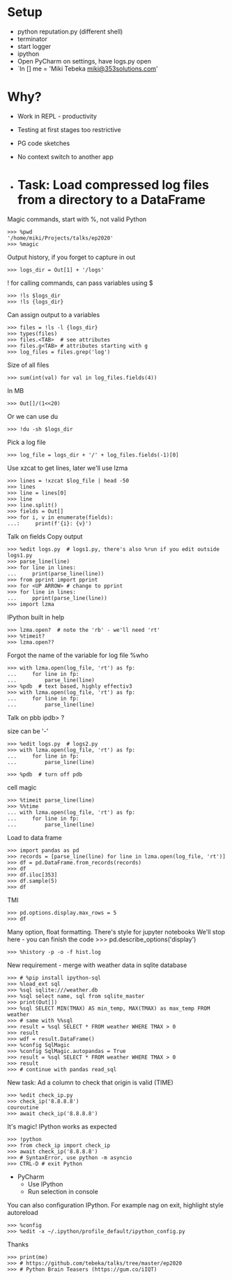 # Setup

- python reputation.py (different shell)
- terminator
- start logger
- ipython
- Open PyCharm on settings, have logs.py open
- `In [] me = 'Miki Tebeka <miki@353solutions.com>'

# Why?

- Work in REPL - productivity
- Testing at first stages too restrictive
- PG code sketches
- No context switch to another app

- # Task: Load compressed log files from a directory to a DataFrame

Magic commands, start with %, not valid Python

    >>> %pwd
    '/home/miki/Projects/talks/ep2020'
    >>> %magic

Output history, if you forget to capture in out

    >>> logs_dir = Out[1] + '/logs'

! for calling commands, can pass variables using $

    >>> !ls $logs_dir
    >>> !ls {logs_dir}

Can assign output to a variables

    >>> files = !ls -l {logs_dir}
    >>> types(files)
    >>> files.<TAB>  # see attributes
    >>> files.g<TAB> # attributes starting with g
    >>> log_files = files.grep('log')

Size of all files

    >>> sum(int(val) for val in log_files.fields(4))

In MB

    >>> Out[]/(1<<20)
Or we can use du

    >>> !du -sh $logs_dir

Pick a log file

    >>> log_file = logs_dir + '/' + log_files.fields(-1)[0]

Use xzcat to get lines, later we'll use lzma

    >>> lines = !xzcat $log_file | head -50
    >>> lines
    >>> line = lines[0]
    >>> line
    >>> line.split()
    >>> fields = Out[]
    >>> for i, v in enumerate(fields): 
    ...:     print(f'{i}: {v}') 

Talk on fields
Copy output

    >>> %edit logs.py  # logs1.py, there's also %run if you edit outside
    logs1.py
    >>> parse_line(line)
    >>> for line in lines:
    ...     print(parse_line(line))
    >>> from pprint import pprint
    >>> for <UP ARROW> # change to pprint
    >>> for line in lines:
    ...     pprint(parse_line(line))
    >>> import lzma

IPython built in help

    >>> lzma.open?  # note the 'rb' - we'll need 'rt'
    >>> %timeit?
    >>> lzma.open??

Forgot the name of the variable for log file
    %who

    >>> with lzma.open(log_file, 'rt') as fp:
    ...     for line in fp:
    ...         parse_line(line)
    >>> %pdb  # text based, highly effectiv3
    >>> with lzma.open(log_file, 'rt') as fp:
    ...     for line in fp:
    ...         parse_line(line)

Talk on pbb
    ipdb> ?


size can be '-'

    >>> %edit logs.py  # logs2.py
    >>> with lzma.open(log_file, 'rt') as fp:
    ...     for line in fp:
    ...         parse_line(line)

    >>> %pdb  # turn off pdb


cell magic

    >>> %timeit parse_line(line)
    >>> %%time
    ... with lzma.open(log_file, 'rt') as fp:
    ...     for line in fp:
    ...         parse_line(line)

Load to data frame

    >>> import pandas as pd
    >>> records = [parse_line(line) for line in lzma.open(log_file, 'rt')]
    >>> df = pd.DataFrame.from_records(records)
    >>> df
    >>> df.iloc[353]
    >>> df.sample(5)
    >>> df

TMI

    >>> pd.options.display.max_rows = 5
    >>> df

Many option, float formatting. There's style for jupyter notebooks
We'll stop here - you can finish the code
    >>> pd.describe_options('display')

    >>> %history -p -o -f hist.log

New requirement - merge with weather data in sqlite database

    >>> # %pip install ipython-sql
    >>> %load_ext sql
    >>> %sql sqlite:///weather.db
    >>> %sql select name, sql from sqlite_master
    >>> print(Out[])
    >>> %sql SELECT MIN(TMAX) AS min_temp, MAX(TMAX) as max_temp FROM weather
    >>> # same with %%sql
    >>> result = %sql SELECT * FROM weather WHERE TMAX > 0
    >>> result
    >>> wdf = result.DataFrame()
    >>> %config SqlMagic
    >>> %config SqlMagic.autopandas = True
    >>> result = %sql SELECT * FROM weather WHERE TMAX > 0
    >>> result
    >>> # continue with pandas read_sql

New task: Ad a column to check that origin is valid (TIME)

    >>> %edit check_ip.py
    >>> check_ip('8.8.8.8')
    couroutine
    >>> await check_ip('8.8.8.8')

It's magic! IPython works as expected

    >>> !python
    >>> from check_ip import check_ip
    >>> await check_ip('8.8.8.8')
    >>> # SyntaxError, use python -m asyncio
    >>> CTRL-D # exit Python

- PyCharm
    - Use IPython
    - Run selection in console

You can also configuration IPython. For example nag on exit, highlight style
autoreload

    >>> %config
    >>> %edit -x ~/.ipython/profile_default/ipython_config.py

Thanks

    >>> print(me)
    >>> # https://github.com/tebeka/talks/tree/master/ep2020
    >>> # Python Brain Teasers (https://gum.co/iIQT)
